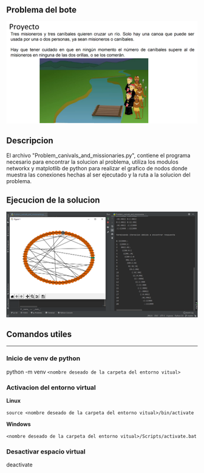 ## Problema del bote
  
  ![planteamiento](https://github.com/Eduardo-L-R/Algoritmos/blob/master/Problem%20of%20river/Problem.PNG?raw=true)
  
## Descripcion

El archivo "Problem_canivals_and_missionaries.py", contiene el programa necesario para encontrar la solucion al problema, utiliza los modulos networkx y matplotlib de python para realizar el grafico de nodos donde muestra las conexiones hechas al ser ejecutado y la ruta a la solucion del problema.

## Ejecucion de la solucion

  ![Ejecucion de la solucion](https://github.com/Eduardo-L-R/Algoritmos/blob/master/Problem%20of%20river/Problem_execution.PNG?raw=true)

## Comandos utiles

---
### Inicio de venv de python

  python -m venv `<nombre deseado de la carpeta del entorno vitual>`
  
### Activacion del entorno virtual
  
  **Linux**
  
  `source <nombre deseado de la carpeta del entorno vitual>/bin/activate`
  
  **Windows**
  
  `<nombre deseado de la carpeta del entorno vitual>/Scripts/activate.bat`
### Desactivar espacio virtual

  deactivate
